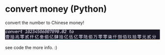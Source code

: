 # convert money (Python)

convert the number to Chinese money!

![convert money](../images/convert_money.png)

see code the more info. :)
